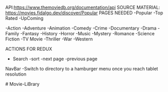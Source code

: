 API:https://www.themoviedb.org/documentation/api
SOURCE MATERIAL: https://movies.fidalgo.dev/discover/Popular
PAGES NEEDED
-Popular
-Top Rated
-UpComing

-Action
-Adventure
-Animation
-Comedy
-Crime
-Documentary
-Drama
-Family
-Fantasy
-History
-Horror
-Music
-Mystery
-Romance
-Science Fiction
-TV Movie
-Thriller
-War
-Western

ACTIONS FOR REDUX
- Search
-sort
-next page
-previous page

NavBar
-Switch to directory to a hamburger menu once you reach tablet resolution

#   M o v i e - L i B r a r y 
 
 
